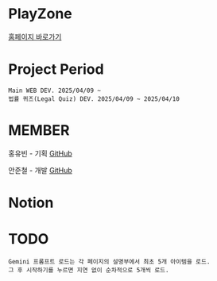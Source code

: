 # PlayZone

[홈페이지 바로가기](https://dsautoline.com)

# Project Period

    Main WEB DEV. 2025/04/09 ~
    법률 퀴즈(Legal Quiz) DEV. 2025/04/09 ~ 2025/04/10
    
# MEMBER

홍유빈 - 기획 
[GitHub](https://github.com/binihaus)
  
안준철 - 개발
[GitHub](https://github.com/CookiePawn)

  
# Notion
    


# TODO
    Gemini 프롬프트 로드는 각 페이지의 설명부에서 최초 5개 아이템을 로드.
    그 후 시작하기를 누르면 지연 없이 순차적으로 5개씩 로드.
